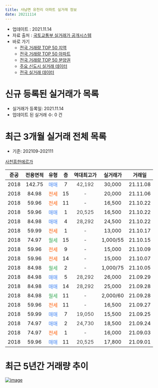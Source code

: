 ```yaml
---
title: 사남면 유천리 아파트 실거래 정보
date: 20211114
---
```


* 업데이트 : 2021.11.14
* 자료 출처 : [국토교통부 실거래가 공개시스템](http://rt.molit.go.kr)
* 바로 가기
    * [전국 거래량 TOP 50 지역](https://apt-info.github.io/apt-trade-info/tr)
    * [전국 거래량 TOP 50 아파트](https://apt-info.github.io/apt-trade-info/ta)
    * [전국 거래량 TOP 50 분양권](https://apt-info.github.io/apt-trade-info/tb)
    * [주요 신도시 실거래 데이터](https://apt-info.github.io/apt-trade-info/newtown)
    * [전국 실거래 데이터](https://apt-info.github.io/apt-trade-info/all)



<script async src="https://pagead2.googlesyndication.com/pagead/js/adsbygoogle.js"></script>
<!-- 기본광고 -->
<ins class="adsbygoogle"
     style="display:block"
     data-ad-client="ca-pub-1142216861245946"
     data-ad-slot="4805727019"
     data-ad-format="auto"
     data-full-width-responsive="true"></ins>
<script>
     (adsbygoogle = window.adsbygoogle || []).push({});
</script>


# 신규 등록된 실거래가 목록

* 실거래가 등록일: 2021.11.14
* 업데이트 된 실거래 수: 0 건




<script async src="https://pagead2.googlesyndication.com/pagead/js/adsbygoogle.js"></script>
<!-- 기본광고 -->
<ins class="adsbygoogle"
     style="display:block"
     data-ad-client="ca-pub-1142216861245946"
     data-ad-slot="4805727019"
     data-ad-format="auto"
     data-full-width-responsive="true"></ins>
<script>
     (adsbygoogle = window.adsbygoogle || []).push({});
</script>


# 최근 3개월 실거래 전체 목록
* 기준: 202109-202111


[사천흥한에르가](https://search.naver.com/search.naver?query=%EC%82%AC%EC%B2%9C%ED%9D%A5%ED%95%9C%EC%97%90%EB%A5%B4%EA%B0%80)

|준공|전용면적|유형|층|역대최고가|실거래가|거래일|
|:---:|:---:|:---:|:---:|:---:|:---:|:---:|
|2018|142.75|<span style="color:#4285F3">매매</span>|7|<span style="color:#444444">42,192</span>|30,000|21.11.08|
|2018|84.98|<span style="color:#FF5A00">전세</span>|15|<span style="color:#444444">-</span>|20,000|21.11.06|
|2018|59.96|<span style="color:#FF5A00">전세</span>|11|<span style="color:#444444">-</span>|16,500|21.10.22|
|2018|59.96|<span style="color:#4285F3">매매</span>|1|<span style="color:#444444">20,525</span>|16,500|21.10.22|
|2018|84.98|<span style="color:#4285F3">매매</span>|4|<span style="color:#444444">28,292</span>|24,500|21.10.22|
|2018|59.99|<span style="color:#FF5A00">전세</span>|1|<span style="color:#444444">-</span>|13,000|21.10.17|
|2018|74.97|<span style="color:#34A853">월세</span>|15|<span style="color:#444444">-</span>|1,000/55|21.10.15|
|2018|59.96|<span style="color:#FF5A00">전세</span>|9|<span style="color:#444444">-</span>|15,000|21.10.09|
|2018|59.96|<span style="color:#FF5A00">전세</span>|14|<span style="color:#444444">-</span>|15,000|21.10.07|
|2018|84.98|<span style="color:#34A853">월세</span>|2|<span style="color:#444444">-</span>|1,000/75|21.10.05|
|2018|84.98|<span style="color:#4285F3">매매</span>|5|<span style="color:#444444">28,292</span>|26,000|21.09.29|
|2018|84.98|<span style="color:#4285F3">매매</span>|14|<span style="color:#444444">28,292</span>|25,000|21.09.28|
|2018|84.98|<span style="color:#34A853">월세</span>|11|<span style="color:#444444">-</span>|2,000/60|21.09.28|
|2018|59.96|<span style="color:#FF5A00">전세</span>|11|<span style="color:#444444">-</span>|16,500|21.09.27|
|2018|59.99|<span style="color:#4285F3">매매</span>|7|<span style="color:#444444">19,050</span>|15,500|21.09.25|
|2018|74.97|<span style="color:#4285F3">매매</span>|2|<span style="color:#444444">24,730</span>|18,500|21.09.24|
|2018|74.97|<span style="color:#FF5A00">전세</span>|1|<span style="color:#444444">-</span>|16,000|21.09.03|
|2018|59.96|<span style="color:#4285F3">매매</span>|11|<span style="color:#444444">20,525</span>|17,800|21.09.01|



<script async src="https://pagead2.googlesyndication.com/pagead/js/adsbygoogle.js"></script>
<!-- 기본광고 -->
<ins class="adsbygoogle"
     style="display:block"
     data-ad-client="ca-pub-1142216861245946"
     data-ad-slot="4805727019"
     data-ad-format="auto"
     data-full-width-responsive="true"></ins>
<script>
     (adsbygoogle = window.adsbygoogle || []).push({});
</script>


# 최근 5년간 거래량 추이


<div style="width:100%;">
    <canvas id="deal_progress" height="200"></canvas>
</div>

<script>
new Chart(document.getElementById("deal_progress"), {
    type: 'line',
    data: {
        labels: ['16.04','16.05','16.06','16.07','16.08','16.09','16.10','16.11','16.12','17.01','17.02','17.03','17.04','17.05','17.06','17.07','17.08','17.09','17.10','17.11','17.12','18.01','18.02','18.03','18.04','18.05','18.06','18.07','18.08','18.09','18.10','18.11','18.12','19.01','19.02','19.03','19.04','19.05','19.06','19.07','19.08','19.09','19.10','19.11','19.12','20.01','20.02','20.03','20.04','20.05','20.06','20.07','20.08','20.09','20.10','20.11','20.12','21.01','21.02','21.03','21.04','21.05','21.06','21.07','21.08','21.09','21.10','21.11'],
        datasets: [{
            label: '매매/분양권',
            data: [8,21,39,27,23,37,30,32,9,5,6,17,7,15,19,39,2,2,5,7,12,5,11,13,15,25,14,23,9,15,15,3,9,4,3,0,2,5,0,4,13,1,5,4,1,0,2,1,2,2,3,2,1,4,2,5,4,8,2,7,7,6,4,7,2,5,2,1],
            borderColor: "rgba(66, 133, 243, 1)",
            backgroundColor: "rgba(66, 133, 243, 0.05)",
            borderWidth: 1,
            pointRadius: 0,
            fill: false,
            lineTension: 0
        },{
            label: '전/월세',
            data: [0,0,0,0,0,0,0,0,0,0,0,0,0,0,0,0,0,0,0,0,0,0,0,2,18,29,29,54,41,26,15,8,10,11,8,8,6,7,6,5,6,4,9,11,11,10,14,9,6,8,26,15,9,12,9,17,8,5,8,9,8,5,5,6,1,3,6,1],
            borderColor: "rgba(255, 90, 0, 1)",
            backgroundColor: "rgba(255, 90, 0, 0.05)",
            borderWidth: 1,
            pointRadius: 0,
            fill: false,
            lineTension: 0
        },{
            label: '합계',
            data: [8,21,39,27,23,37,30,32,9,5,6,17,7,15,19,39,2,2,5,7,12,5,11,15,33,54,43,77,50,41,30,11,19,15,11,8,8,12,6,9,19,5,14,15,12,10,16,10,8,10,29,17,10,16,11,22,12,13,10,16,15,11,9,13,3,8,8,2],
            borderColor: "rgba(0, 0, 0, 1)",
            backgroundColor: "rgba(0, 0, 0, 0.03)",
            borderWidth: 0.1,
            pointRadius: 0,
            fill: true,
            lineTension: 0
        }
        ]
    },
    options: {
        responsive: true,
        title: {
            display: false
        },
        tooltips: {
            mode: 'index',
            intersect: false
        },
        hover: {
            mode: 'nearest',
            intersect: true
        },
        scales: {
            xAxes: [{
                display: true,
                scaleLabel: {
                    display: true,
                    labelString: '년/월'
                }
            }],
            yAxes: [{
                display: true,
                ticks: {
                    suggestedMin: 0,
                },
                scaleLabel: {
                    display: true,
                    labelString: '실거래 수'
                }
            }]
        }
    }
});

</script>


[![image](https://apt-info.github.io/images/2020-01-03-apt-trade-info/1024x500.png)](https://play.google.com/store/apps/details?id=com.aptinfo.apttradeinfo)

